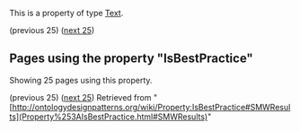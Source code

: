 This is a property of type [Text](../Type/Text "Type:Text").




  

(previous 25) ([next 25](http://ontologydesignpatterns.org/wiki/index.php?title=Property:IsBestPractice&from=MartaSabou+about+SynonymOrEquivalence+%28SOE%29#SMWResults "Property:IsBestPractice"))
## Pages using the property "IsBestPractice"


Showing 25 pages using this property.


(previous 25) ([next 25](http://ontologydesignpatterns.org/wiki/index.php?title=Property:IsBestPractice&from=MartaSabou+about+SynonymOrEquivalence+%28SOE%29#SMWResults "Property:IsBestPractice"))
Retrieved from "[http://ontologydesignpatterns.org/wiki/Property:IsBestPractice#SMWResults](Property%253AIsBestPractice.html#SMWResults)"